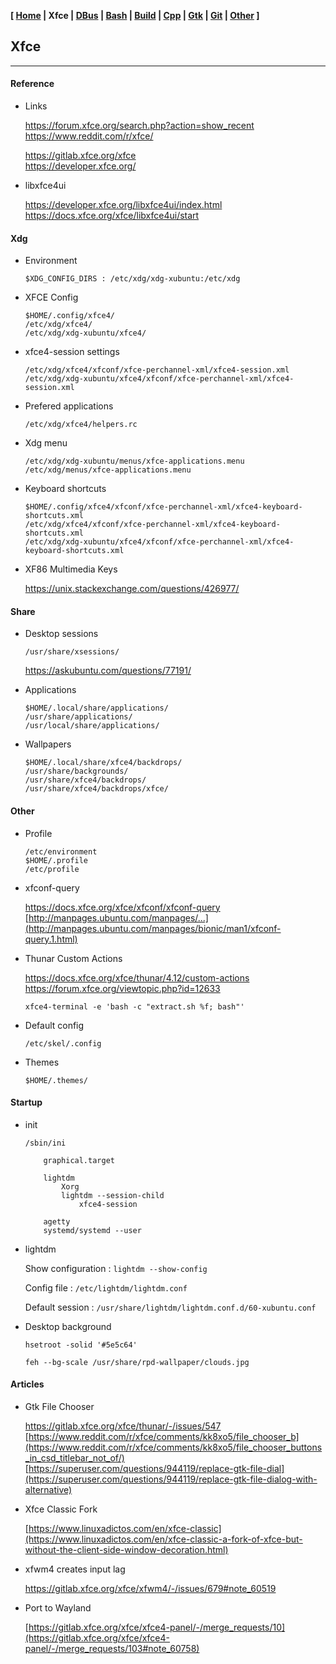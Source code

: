 **[ [Home](00-Home.html) | Xfce | [DBus](10-DBus.html) | [Bash](15-Bash.html) | [Build](20-Build.html) | [Cpp](25-Cpp.html) | [Gtk](30-Gtk.html) | [Git](35-Git.html) | [Other](99-Other.html) ]**

## Xfce

---

#### Reference

* Links
    
    https://forum.xfce.org/search.php?action=show_recent  
    https://www.reddit.com/r/xfce/  
    
    https://gitlab.xfce.org/xfce  
    https://developer.xfce.org/  

* libxfce4ui
    
    https://developer.xfce.org/libxfce4ui/index.html  
    https://docs.xfce.org/xfce/libxfce4ui/start  



#### Xdg
    
* Environment
    
    ```
    $XDG_CONFIG_DIRS : /etc/xdg/xdg-xubuntu:/etc/xdg
    ```

* XFCE Config
    
    ```
    $HOME/.config/xfce4/
    /etc/xdg/xfce4/
    /etc/xdg/xdg-xubuntu/xfce4/
    ```

* xfce4-session settings

    ```
    /etc/xdg/xfce4/xfconf/xfce-perchannel-xml/xfce4-session.xml
    /etc/xdg/xdg-xubuntu/xfce4/xfconf/xfce-perchannel-xml/xfce4-session.xml
    ```

* Prefered applications

    ```
    /etc/xdg/xfce4/helpers.rc
    ```
    
* Xdg menu
    
    ```
    /etc/xdg/xdg-xubuntu/menus/xfce-applications.menu
    /etc/xdg/menus/xfce-applications.menu
    ```

* Keyboard shortcuts
    
    ```
    $HOME/.config/xfce4/xfconf/xfce-perchannel-xml/xfce4-keyboard-shortcuts.xml
    /etc/xdg/xfce4/xfconf/xfce-perchannel-xml/xfce4-keyboard-shortcuts.xml
    /etc/xdg/xdg-xubuntu/xfce4/xfconf/xfce-perchannel-xml/xfce4-keyboard-shortcuts.xml
    ```

* XF86 Multimedia Keys
    
    https://unix.stackexchange.com/questions/426977/  



#### Share

* Desktop sessions
    
    `/usr/share/xsessions/`
    
    https://askubuntu.com/questions/77191/  
    
* Applications

    ```
    $HOME/.local/share/applications/
    /usr/share/applications/
    /usr/local/share/applications/
    ```

* Wallpapers

    ```
    $HOME/.local/share/xfce4/backdrops/
    /usr/share/backgrounds/
    /usr/share/xfce4/backdrops/
    /usr/share/xfce4/backdrops/xfce/
    ```



#### Other

* Profile

    ```
    /etc/environment
    $HOME/.profile
    /etc/profile
    ```

* xfconf-query
    
    https://docs.xfce.org/xfce/xfconf/xfconf-query  
    [http://manpages.ubuntu.com/manpages/...](http://manpages.ubuntu.com/manpages/bionic/man1/xfconf-query.1.html)  

* Thunar Custom Actions
    
    https://docs.xfce.org/xfce/thunar/4.12/custom-actions  
    https://forum.xfce.org/viewtopic.php?id=12633  
    
    ```
    xfce4-terminal -e 'bash -c "extract.sh %f; bash"'
    ```

* Default config
    
    ```
    /etc/skel/.config
    ```

* Themes
    
    ```
    $HOME/.themes/
    ```



#### Startup

* init

    ```
    /sbin/ini
        
        graphical.target

        lightdm
            Xorg
            lightdm --session-child
                xfce4-session
        
        agetty
        systemd/systemd --user
    ```
    
* lightdm
    
    Show configuration : `lightdm --show-config`
    
    Config file : `/etc/lightdm/lightdm.conf`
    
    Default session : `/usr/share/lightdm/lightdm.conf.d/60-xubuntu.conf`

* Desktop background
    
    ```
    hsetroot -solid '#5e5c64'
    ```

    ```
    feh --bg-scale /usr/share/rpd-wallpaper/clouds.jpg
    ```



#### Articles

* Gtk File Chooser
    
    https://gitlab.xfce.org/xfce/thunar/-/issues/547  
    [https://www.reddit.com/r/xfce/comments/kk8xo5/file_chooser_b](https://www.reddit.com/r/xfce/comments/kk8xo5/file_chooser_buttons_in_csd_titlebar_not_of/)  
    [https://superuser.com/questions/944119/replace-gtk-file-dial](https://superuser.com/questions/944119/replace-gtk-file-dialog-with-alternative)  

* Xfce Classic Fork
    
    [https://www.linuxadictos.com/en/xfce-classic](https://www.linuxadictos.com/en/xfce-classic-a-fork-of-xfce-but-without-the-client-side-window-decoration.html)  

* xfwm4 creates input lag
    
    https://gitlab.xfce.org/xfce/xfwm4/-/issues/679#note_60519  

* Port to Wayland
    
    [https://gitlab.xfce.org/xfce/xfce4-panel/-/merge_requests/10](https://gitlab.xfce.org/xfce/xfce4-panel/-/merge_requests/103#note_60758)  

<!--
    https://mail.xfce.org/pipermail/xfce4-dev/  
    https://mail.xfce.org/pipermail/xfce/  
-->


